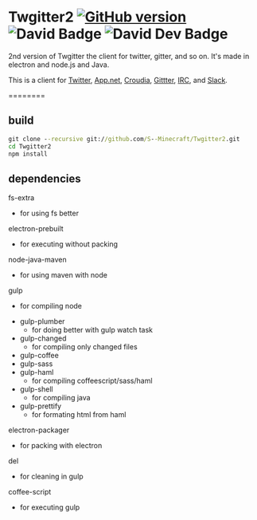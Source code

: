 # Twgitter2 [![GitHub version](https://badge.fury.io/gh/S--Minecraft%2FTwgitter2.svg)](http://badge.fury.io/gh/S--Minecraft%2FTwgitter2) ![David Badge](https://david-dm.org/S--Minecraft/Twgitter2.svg "David Badge") ![David Dev Badge](https://david-dm.org/s--minecraft/twgitter2/dev-status.svg "David Dev Badge")
2nd version of Twgitter the client for twitter, gitter, and so on.
It's made in electron and node.js and Java.

This is a client for
[Twitter](https://twitter.com/),
[App.net](https://app.net/),
[Croudia](https://croudia.com/),
[Gittter](https://gitter.im/),
[IRC](http://en.wikipedia.org/wiki/Internet_Relay_Chat), and
[Slack](https://slack.com/).

========
## build
```cmd
git clone --recursive git://github.com/S--Minecraft/Twgitter2.git
cd Twgitter2
npm install
```

## dependencies
fs-extra
- for using fs better

electron-prebuilt
- for executing without packing

node-java-maven
-  for using maven with node

gulp
-  for compiling node
 + gulp-plumber
   - for doing better with gulp watch task
 + gulp-changed
   - for compiling only changed files
 + gulp-coffee
 + gulp-sass
 + gulp-haml
   - for compiling coffeescript/sass/haml
 + gulp-shell
   - for compiling java
 + gulp-prettify
   - for formating html from haml

electron-packager
- for packing with electron

del
- for cleaning in gulp

coffee-script
-  for executing gulp
